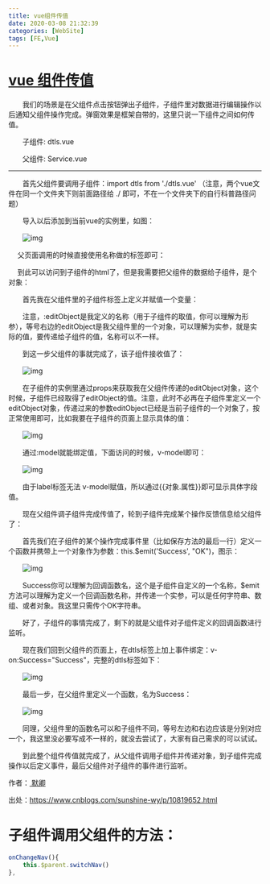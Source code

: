 ```yaml
---
title: vue组件传值
date: 2020-03-08 21:32:39
categories: [WebSite]
tags: [FE,Vue]
---
```




<!---more--->

#  [vue 组件传值](https://www.cnblogs.com/sunshine-wy/p/10819652.html)

 

　　我们的场景是在父组件点击按钮弹出子组件，子组件里对数据进行编辑操作以后通知父组件操作完成。弹窗效果是框架自带的，这里只说一下组件之间如何传值。

　　子组件: dtls.vue

　　父组件: Service.vue

------

　　首先父组件要调用子组件：import dtls from './dtls.vue' （注意，两个vue文件在同一个文件夹下则前面路径给 ./ 即可，不在一个文件夹下的自行科普路径问题）

　　导入以后添加到当前vue的实例里，如图：

　　![img](https://cdn.jsdelivr.net/gh/gbxhq/Pic/784108-20190506143159736-1337913029.png)

　  父页面调用的时候直接使用名称做的标签即可：<dtls></dtls>

　  到此可以访问到子组件的html了，但是我需要把父组件的数据给子组件，是个对象：

　　首先我在父组件里的子组件标签上定义并赋值一个变量：<dtls :editObject=editObject ></dtls>

　　注意，:editObject是我定义的名称（用于子组件的取值，你可以理解为形参），等号右边的editObject是我父组件里的一个对象，可以理解为实参，就是实际的值，要传递给子组件的值，名称可以不一样。

　　到这一步父组件的事就完成了，该子组件接收值了：

　　![img](https://cdn.jsdelivr.net/gh/gbxhq/Pic/784108-20190506143956370-1656976391.png)

　　在子组件的实例里通过props来获取我在父组件传递的editObject对象，这个时候，子组件已经取得了editObject的值。注意，此时不必再在子组件里定义一个editObject对象，传递过来的参数editObject已经是当前子组件的一个对象了，按正常使用即可，比如我要在子组件的页面上显示具体的值：

　　![img](https://cdn.jsdelivr.net/gh/gbxhq/Pic/784108-20190506144251988-480523364-20220524195401570.png)

　　通过:model就能绑定值，下面访问的时候，v-model即可：

　　![img](https://cdn.jsdelivr.net/gh/gbxhq/Pic/784108-20190506144346628-1225045443.png)

　　由于label标签无法 v-model赋值，所以通过{{对象.属性}}即可显示具体字段值。

　　现在父组件调子组件完成传值了，轮到子组件完成某个操作反馈信息给父组件了：

　　首先我们在子组件的某个操作完成事件里（比如保存方法的最后一行）定义一个函数并携带上一个对象作为参数：this.$emit('Success', "OK")，图示：

　　![img](https://cdn.jsdelivr.net/gh/gbxhq/Pic/784108-20190506144754329-1329003539.png)

　　Success你可以理解为回调函数名，这个是子组件自定义的一个名称，$emit方法可以理解为定义一个回调函数名称，并传递一个实参，可以是任何字符串、数组、或者对象。我这里只需传个OK字符串。

　　好了，子组件的事情完成了，剩下的就是父组件对子组件定义的回调函数进行监听。

　　现在我们回到父组件的页面上，在dtls标签上加上事件绑定：v-on:Success="Success"，完整的dtls标签如下：

　　![img](https://cdn.jsdelivr.net/gh/gbxhq/Pic/784108-20190506145317096-158364349.png)

　　最后一步，在父组件里定义一个函数，名为Success：

　　![img](https://cdn.jsdelivr.net/gh/gbxhq/Pic/784108-20190506145406910-583735274.png)

　　同理，父组件里的函数名可以和子组件不同，等号左边和右边应该是分别对应一个，我这里没必要写成不一样的，就没去尝试了，大家有自己需求的可以试试。

　　到此整个组件传值就完成了，从父组件调用子组件并传递对象，到子组件完成操作以后定义事件，最后父组件对子组件的事件进行监听。

 

作者：[ 默卿](https://www.cnblogs.com/sunshine-wy/)

出处：https://www.cnblogs.com/sunshine-wy/p/10819652.html



# 子组件调用父组件的方法：

```js
onChangeNav(){
    this.$parent.switchNav()
},
```

